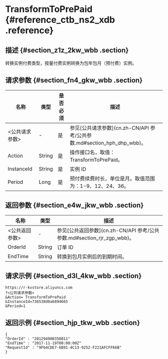# TransformToPrePaid {#reference_ctb_ns2_xdb .reference}

## 描述 {#section_z1z_2kw_wbb .section}

转换实例付费类型，按量付费实例转换为包年包月（预付费）实例。

## 请求参数 {#section_fn4_gkw_wbb .section}

|名称|类型|是否必须|描述|
|--|--|----|--|
|<公共请求参数\>|-|是|参见[公共请求参数](cn.zh-CN/API 参考/公共参数.md#section_hph_dhp_wbb)。|
|Action|String|是|操作接口名，取值：TransformToPrePaid。|
|InstanceId|String|是|实例 ID|
|Period|Long|是|预付费续费时长，单位是月。取值范围为：1-9、12、24、36。|

## 返回参数 {#section_e4w_jkw_wbb .section}

|名称|类型|描述|
|--|--|--|
|<公共返回参数\>|-|参见[公共返回参数](cn.zh-CN/API 参考/公共参数.md#section_rjr_zgp_wbb)。|
|OrderId|String|订单 ID|
|EndTime|String|转换到包月实例后的到期时间。|

## 请求示例 {#section_d3l_4kw_wbb .section}

```
https://r-kvstore.aliyuncs.com
?<公共请求参数>
&Action= TransformToPrePaid
&InstanceId=736538d0a6894665
&Period=1
```

## 返回示例 {#section_hjp_tkw_wbb .section}

```
{
"OrderId" : "201294900350011"
"EndTime" : "2017-11-19T00:00:00Z"
"RequestId" : "9F64CDE7-6B91-4C13-9252-F221AFCFF66B"
}
```

